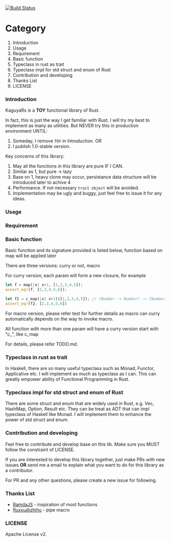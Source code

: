 [![Build Status](https://travis-ci.org/fgoinai/KaguyaRs.svg?branch=master)](https://travis-ci.org/fgoinai/KaguyaRs)

# Category
1. Introduction
2. Usage
3. Requirement
4. Basic function
5. Typeclass in rust as trait
6. Typeclass impl for std struct and enum of Rust
7. Contribution and developing
8. Thanks List
9. LICENSE

### Introduction
KaguyaRs is a **TOY** functional library of Rust.

In fact, this is just the way I get familiar with Rust.
I will try my best to implement as many as utilities.
But NEVER try this in production environment UNTIL:

1. Someday, I remove `TOY` in Introduction. OR
2. I publish 1.0-stable version.

Key concerns of this library:

1. May all the functions in this library are pure IF I CAN.
2. Similar as 1, but pure -> lazy
3. Base on 1, heavy clone may occur, persistance data structure will be introduced later to achive 4
4. Performance. If not necessary `trait object` will be avoided.
5. Implementation may be ugly and buggy, just feel free to issue it for any ideas.

### Usage

### Requirement

### Basic function
Basic function and its signature provided is listed below, function based on map will be applied later

There are three versions: curry or not, macro

For curry version, each param will form a new closure, for example
```rust
let f = map(|x| x+1, [1,2,3,4,5]);
assert_eq!(f, [2,3,4,5,6]);

let f2 = c_map(|x| x+1)([1,2,3,4,5]); // (Number -> Number) -> [Number] -> [Number]
assert_eq!(f2, [2,3,4,5,6])
```
For macro version, please refer test for further details as macro can curry automatically depends on the way to invoke macro.

All function with more than one param will have a curry version start with "c_", like c_map

For details, please refer TODO.md.

### Typeclass in rust as trait
In Haskell, there are so many useful typeclass such as Monad, Functor, Applicative etc. I will implement as much as typeclass as I can. This can greatly empower ability of Functional Programming in Rust.

### Typeclass impl for std struct and enum of Rust
There are some struct and enum that are widely used in Rust, e.g. Vec, HashMap, Option, Result etc. They can be treat as ADT that can impl typeclass of Haskell like Monad. I will implement them to enhance the power of std struct and enum.

### Contribution and developing
Feel free to contribute and develop base on this lib. Make sure you MUST follow the constraint of LICENSE.

If you are interested to develop this library together, just make PRs with new issues **OR** send me a email to explain what you want to do for this library as a contributor.

For PR and any other questions, please create a new issue for following.

### Thanks List
- [RamdaJS](https://ramdajs.com/) - inspiration of most functions
- [fluxxu@zhihu](https://www.zhihu.com/people/fluxxu/activities) - pipe macro

### LICENSE
Apache License v2.